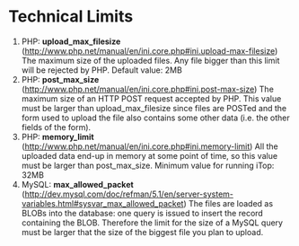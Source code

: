 # Technical Limits
1) PHP: **upload_max_filesize** (http://www.php.net/manual/en/ini.core.php#ini.upload-max-filesize) The maximum size of the uploaded files. Any file bigger than this limit will be rejected by PHP. Default value: 2MB
2) PHP: **post_max_size** (http://www.php.net/manual/en/ini.core.php#ini.post-max-size) The maximum size of an HTTP POST request accepted by PHP. This value must be larger than upload_max_filesize since files are POSTed and the form used to upload the file also contains some other data (i.e. the other fields of the form).
3) PHP: **memory_limit** (http://www.php.net/manual/en/ini.core.php#ini.memory-limit) All the uploaded data end-up in memory at some point of time, so this value must be larger than post_max_size. Minimum value for running iTop: 32MB
4) MySQL: **max_allowed_packet** (http://dev.mysql.com/doc/refman/5.1/en/server-system-variables.html#sysvar_max_allowed_packet) The files are loaded as BLOBs into the database: one query is issued to insert the record containing the BLOB. Therefore the limit for the size of a MySQL query must be larger that the size of the biggest file you plan to upload. 

 
